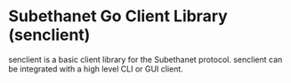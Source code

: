 Subethanet Go Client Library (senclient)
===

senclient is a basic client library for the Subethanet protocol. senclient can be integrated with a high level CLI or GUI client.
